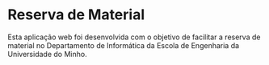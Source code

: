 # Reserva de Material

Esta aplicação web foi desenvolvida com o objetivo de facilitar a reserva de material no Departamento de Informática da Escola de Engenharia da Universidade do Minho.